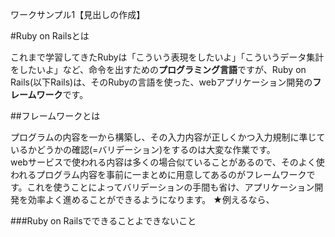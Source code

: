 ワークサンプル1【見出しの作成】

#Ruby on Railsとは

これまで学習してきたRubyは「こういう表現をしたいよ」「こういうデータ集計をしたいよ」など、命令を出すための**プログラミング言語**ですが、Ruby on Rails(以下Rails)は、そのRubyの言語を使った、webアプリケーション開発の**フレームワーク**です。

##フレームワークとは

プログラムの内容を一から構築し、その入力内容が正しくかつ入力規制に準じているかどうかの確認(=バリデーション)をするのは大変な作業です。  
webサービスで使われる内容は多くの場合似ていることがあるので、そのよく使われるプログラム内容を事前に一まとめに用意してあるのがフレームワークです。これを使うことによってバリデーションの手間も省け、アプリケーション開発を効率よく進めることができるようになります。 
★例えるなら、

###Ruby on Railsでできることよできないこと


